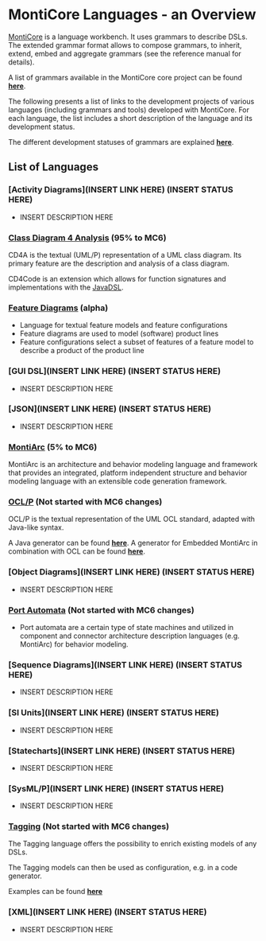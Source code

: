 <!-- (c) https://github.com/MontiCore/monticore -->

# MontiCore Languages - an Overview

[MontiCore](http://www.monticore.de) is a language workbench. It uses 
grammars to describe DSLs. The extended 
grammar format allows to compose grammars, to inherit, extend, embed
and aggregate grammars (see the reference manual for details).

A list of grammars available in the MontiCore core project can be found 
[**here**](monticore-grammar/src/main/grammars/de/monticore/Grammars.md).

The following presents a list of links to the development projects 
of various languages (including grammars and tools) developed with 
MontiCore. For each language, the list includes a short description 
of the language and its development status.

The different development statuses of grammars are explained 
[**here**](00.org/Explanations/StatusOfGrammars.md).

## List of Languages

### [Activity Diagrams](INSERT LINK HERE) (INSERT STATUS HERE)
* INSERT DESCRIPTION HERE

### [Class Diagram 4 Analysis](https://git.rwth-aachen.de/monticore/cd4analysis/cd4analysis) (95% to MC6)
CD4A is the textual (UML/P) representation of a UML class diagram.
Its primary feature are the description and analysis of a class diagram.

CD4Code is an extension which allows for function signatures and implementations with the [JavaDSL](https://git.rwth-aachen.de/monticore/javaDSL).

### [Feature Diagrams](https://git.rwth-aachen.de/monticore/languages/feature-diagram) (alpha)
* Language for textual feature models and feature configurations
* Feature diagrams are used to model (software) product lines
* Feature configurations select a subset of features of a feature model to describe a product of the product line

### [GUI DSL](INSERT LINK HERE) (INSERT STATUS HERE)
* INSERT DESCRIPTION HERE

### [JSON](INSERT LINK HERE) (INSERT STATUS HERE)
* INSERT DESCRIPTION HERE

### [MontiArc](https://git.rwth-aachen.de/monticore/montiarc/core) (5% to MC6)
MontiArc is an architecture and behavior modeling language and framework that 
provides an integrated, platform independent structure and behavior modeling 
language with an extensible code generation framework.

### [OCL/P](https://git.rwth-aachen.de/monticore/languages/OCL) (Not started with MC6 changes)
OCL/P is the textual representation of the UML OCL standard, adapted with Java-like syntax.

A Java generator can be found [**here**](https://git.rwth-aachen.de/monticore/languages/OCL2Java).
A generator for Embedded MontiArc in combination with OCL can be found [**here**](https://git.rwth-aachen.de/monticore/EmbeddedMontiArc/generators/OCL_EMA2Java).

### [Object Diagrams](INSERT LINK HERE) (INSERT STATUS HERE)
* INSERT DESCRIPTION HERE

### [Port Automata](https://git.rwth-aachen.de/monticore/montiarc/core) (Not started with MC6 changes)
* Port automata are a certain type of state machines and utilized in component
and connector architecture description languages (e.g. MontiArc) for behavior 
modeling.

### [Sequence Diagrams](INSERT LINK HERE) (INSERT STATUS HERE)
* INSERT DESCRIPTION HERE

### [SI Units](INSERT LINK HERE) (INSERT STATUS HERE)
* INSERT DESCRIPTION HERE

### [Statecharts](INSERT LINK HERE) (INSERT STATUS HERE)
* INSERT DESCRIPTION HERE

### [SysML/P](INSERT LINK HERE) (INSERT STATUS HERE)
* INSERT DESCRIPTION HERE

### [Tagging](https://git.rwth-aachen.de/monticore/EmbeddedMontiArc/languages/Tagging) (Not started with MC6 changes)
The Tagging language offers the possibility to enrich existing models of any DSLs.

The Tagging models can then be used as configuration, e.g. in a code generator.

Examples can be found [**here**](https://git.rwth-aachen.de/monticore/EmbeddedMontiArc/languages/Tagging-Examples)

### [XML](INSERT LINK HERE) (INSERT STATUS HERE)
* INSERT DESCRIPTION HERE

